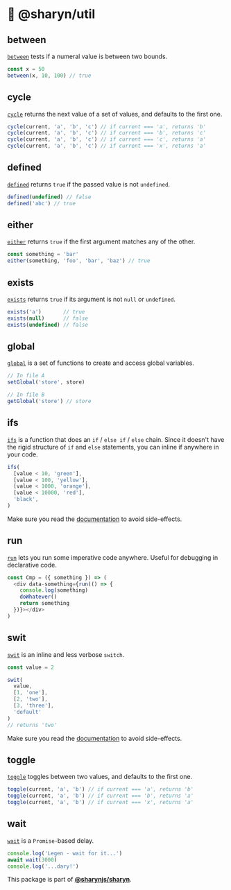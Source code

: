 # 🌹 @sharyn/util

## between

[`between`](https://github.com/sharynjs/sharyn-util/blob/master/between.md) tests if a numeral value is between two bounds.

```js
const x = 50
between(x, 10, 100) // true
```

## cycle

[`cycle`](https://github.com/sharynjs/sharyn-util/blob/master/cycle.md) returns the next value of a set of values, and defaults to the first one.

```js
cycle(current, 'a', 'b', 'c') // if current === 'a', returns 'b'
cycle(current, 'a', 'b', 'c') // if current === 'b', returns 'c'
cycle(current, 'a', 'b', 'c') // if current === 'c', returns 'a'
cycle(current, 'a', 'b', 'c') // if current === 'x', returns 'a'
```

## defined

[`defined`](https://github.com/sharynjs/sharyn-util/blob/master/defined.md) returns `true` if the passed value is not `undefined`.

```js
defined(undefined) // false
defined('abc') // true
```

## either

[`either`](https://github.com/sharynjs/sharyn-util/blob/master/either.md) returns `true` if the first argument matches any of the other.

```js
const something = 'bar'
either(something, 'foo', 'bar', 'baz') // true
```

## exists

[`exists`](https://github.com/sharynjs/sharyn-util/blob/master/exists.md) returns `true` if its argument is not `null` or `undefined`.

```js
exists('a')       // true
exists(null)      // false
exists(undefined) // false
```

## global

[`global`](https://github.com/sharynjs/sharyn-util/blob/master/global.md) is a set of functions to create and access global variables.

```js
// In file A
setGlobal('store', store)

// In file B
getGlobal('store') // store
```

## ifs

[`ifs`](https://github.com/sharynjs/sharyn-util/blob/master/ifs.md) is a function that does an `if` / `else if` / `else` chain. Since it doesn't have the rigid structure of `if` and `else` statements, you can inline if anywhere in your code.

```js
ifs(
  [value < 10, 'green'],
  [value < 100, 'yellow'],
  [value < 1000, 'orange'],
  [value < 10000, 'red'],
  'black',
)
```

Make sure you read the [documentation](https://github.com/sharynjs/sharyn-util/blob/master/ifs.md) to avoid side-effects.

## run

[`run`](https://github.com/sharynjs/sharyn-util/blob/master/run.md) lets you run some imperative code anywhere. Useful for debugging in declarative code.

```js
const Cmp = ({ something }) => (
  <div data-something={run(() => {
    console.log(something)
    doWhatever()
    return something
  })}></div>
)
```

## swit

[`swit`](https://github.com/sharynjs/sharyn-util/blob/master/swit.md) is an inline and less verbose `switch`.

```js
const value = 2

swit(
  value,
  [1, 'one'],
  [2, 'two'],
  [3, 'three'],
  'default'
)
// returns 'two'
```

Make sure you read the [documentation](https://github.com/sharynjs/sharyn-util/blob/master/swit.md) to avoid side-effects.

## toggle

[`toggle`](https://github.com/sharynjs/sharyn-util/blob/master/toggle.md) toggles between two values, and defaults to the first one.

```js
toggle(current, 'a', 'b') // if current === 'a', returns 'b'
toggle(current, 'a', 'b') // if current === 'b', returns 'a'
toggle(current, 'a', 'b') // if current === 'x', returns 'a'
```

## wait

[`wait`](https://github.com/sharynjs/sharyn-util/blob/master/wait.md) is a `Promise`-based delay.

```js
console.log('Legen - wait for it...')
await wait(3000)
console.log('...dary!')
```

This package is part of [**@sharynjs/sharyn**](https://github.com/sharynjs/sharyn).
